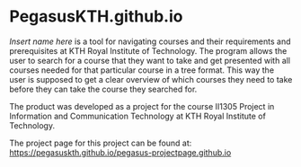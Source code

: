 # PegasusKTH.github.io

*Insert name here* is a tool for navigating courses and their requirements and prerequisites at KTH Royal Institute of Technology. The program allows the user to search for a course that they want to take and get presented with all courses needed for that particular course in a tree format. This way the user is supposed to get a clear overview of which courses they need to take before they can take the course they searched for. 

The product was developed as a project for the course II1305  Project in Information and Communication Technology at KTH Royal Institute of Technology. 

The project page for this project can be found at: https://pegasuskth.github.io/pegasus-projectpage.github.io
